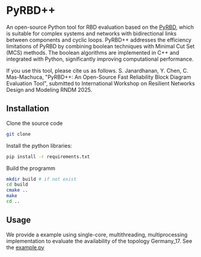 # PyRBD++
An open-source Python tool for RBD evaluation based on the [PyRBD](https://github.com/shakthij98/PyRBD), which is suitable for complex systems and networks with bidirectional links between components and cyclic loops. PyRBD++ addresses the efficiency limitations of PyRBD by combining boolean techniques with Minimal Cut Set (MCS) methods. The boolean algorithms are implemented in C++ and integrated with Python, significantly improving computational performance.

If you use this tool, please cite us as follows.
S. Janardhanan, Y. Chen, C. Mas-Machuca, "PyRBD++: An Open-Source Fast Reliability Block Diagram Evaluation Tool", submitted to International Workshop on Resilient Networks Design and Modeling RNDM 2025.

## Installation
Clone the source code

```bash
git clone
```

Install the python libraries:

```bash
pip install -r requirements.txt
```

Build the programm

```bash
mkdir build # if not exist
cd build
cmake ..
make
cd ..
```

## Usage
We provide a example using single-core, multithreading, multiprocessing implementation to evaluate the availability of the topology Germany_17. See the [example.py](example.py)
